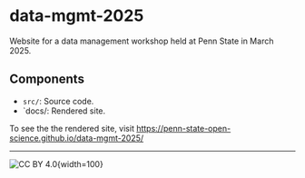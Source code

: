 # data-mgmt-2025

Website for a data management workshop held at Penn State in March 2025.

## Components

- `src/`: Source code.
- `docs/: Rendered site.

To see the the rendered site, visit <https://penn-state-open-science.github.io/data-mgmt-2025/>

---

![CC BY 4.0](https://mirrors.creativecommons.org/presskit/buttons/88x31/png/by.png){width=100}
